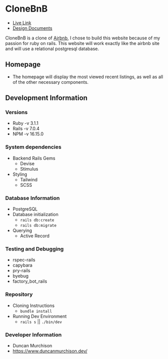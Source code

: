 # CloneBnB
- [Live Link](herokuapp.com)
- [Design Documents](https://github.com/dmurchison/clonebnb_app/wiki)

CloneBnB is a clone of [Airbnb](https://www.airbnb.com/), I chose to build this website because of my passion for ruby on rails. This website will work exactly like the airbnb site and will use a relational postgresql database.

## Homepage
- The homepage will display the most viewed recent listings, as well as all of the other necessary components.

## Development Information
### Versions
- Ruby -v 3.1.1
- Rails -v 7.0.4
- NPM -v 16.15.0

### System dependencies
- Backend Rails Gems
  - Devise
  - Stimulus
- Styling
  - Tailwind
  - SCSS

### Database Information
- PostgreSQL
- Database initialization
  - `rails db:create`
  - `rails db:migrate`
- Querying
  - Active Record

### Testing and Debugging
- rspec-rails
- capybara
- pry-rails
- byebug
- factory_bot_rails

### Repository
- Cloning Instructions
  - `bundle install`
- Running Dev Environment
  - `rails s` || `./bin/dev`

### Developer Information
- Duncan Murchison
- https://www.duncanmurchison.dev/
  
